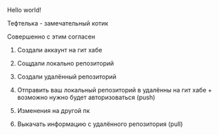 Hello world!

Тефтелька - замечательный котик

Совершенно с этим согласен

1. Создали аккаунт на гит хабе

2. Сощдали локально репозиторий 

3. Создали удалённый репозиторий

4. Отправить ваш локальный репозиторий в удалённы на гит хабе + возможно нужно будет авторизоваться (push) 

5. Изменения на другой пк

6. Выкачать информацию с удалённого репозитория (pull)